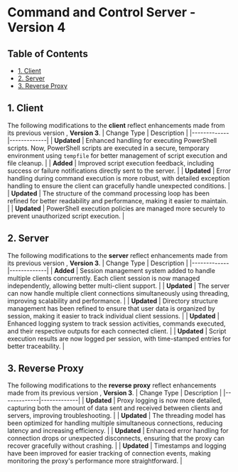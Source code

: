 # Command and Control Server - Version 4

## Table of Contents
- [1. Client](#1-client)
- [2. Server](#2-server)
- [3. Reverse Proxy](#3-reverse-proxy)

## 1. Client

The following modifications to the **client** reflect enhancements made from its previous version , **Version 3**.
| Change Type | Description |
|-------------|-------------|
| **Updated** | Enhanced handling for executing PowerShell scripts. Now, PowerShell scripts are executed in a secure, temporary environment using `tempfile` for better management of script execution and file cleanup. |
| **Added**   | Improved script execution feedback, including success or failure notifications directly sent to the server. |
| **Updated** | Error handling during command execution is more robust, with detailed exception handling to ensure the client can gracefully handle unexpected conditions. |
| **Updated** | The structure of the command processing loop has been refined for better readability and performance, making it easier to maintain. |
| **Updated** | PowerShell execution policies are managed more securely to prevent unauthorized script execution. |

## 2. Server

The following modifications to the **server** reflect enhancements made from its previous version , **Version 3**.
| Change Type | Description |
|-------------|-------------|
| **Added**   | Session management system added to handle multiple clients concurrently. Each client session is now managed independently, allowing better multi-client support. |
| **Updated** | The server can now handle multiple client connections simultaneously using threading, improving scalability and performance. |
| **Updated** | Directory structure management has been refined to ensure that user data is organized by session, making it easier to track individual client sessions. |
| **Updated** | Enhanced logging system to track session activities, commands executed, and their respective outputs for each connected client. |
| **Updated** | Script execution results are now logged per session, with time-stamped entries for better traceability. |

## 3. Reverse Proxy

The following modifications to the **reverse proxy** reflect enhancements made from its previous version , **Version 3**.
| Change Type | Description |
|-------------|-------------|
| **Updated** | Proxy logging is now more detailed, capturing both the amount of data sent and received between clients and servers, improving troubleshooting. |
| **Updated** | The threading model has been optimized for handling multiple simultaneous connections, reducing latency and increasing efficiency. |
| **Updated** | Enhanced error handling for connection drops or unexpected disconnects, ensuring that the proxy can recover gracefully without crashing. |
| **Updated** | Timestamps and logging have been improved for easier tracking of connection events, making monitoring the proxy's performance more straightforward. |
